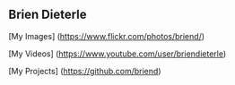 ## Brien Dieterle

[My Images] (https://www.flickr.com/photos/briend/)

[My Videos] (https://www.youtube.com/user/briendieterle)

[My Projects] (https://github.com/briend)
